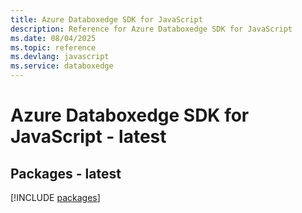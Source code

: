 ```yaml
---
title: Azure Databoxedge SDK for JavaScript
description: Reference for Azure Databoxedge SDK for JavaScript
ms.date: 08/04/2025
ms.topic: reference
ms.devlang: javascript
ms.service: databoxedge
---
```

# Azure Databoxedge SDK for JavaScript - latest
## Packages - latest
[!INCLUDE [packages](databoxedge-index.md)]